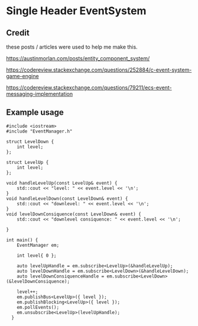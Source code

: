 # Single Header EventSystem

## Credit
these posts / articles were used to help me make this.

https://austinmorlan.com/posts/entity_component_system/

https://codereview.stackexchange.com/questions/252884/c-event-system-game-engine

https://codereview.stackexchange.com/questions/79211/ecs-event-messaging-implementation

## Example usage

    #include <iostream>
    #include "EventManager.h"

    struct LevelDown {
	    int level;
    };

    struct LevelUp {
	    int level;
    };

    void handleLevelUp(const LevelUp& event) {
	    std::cout << "level: " << event.level << '\n';
    }
    void handleLevelDown(const LevelDown& event) {
	    std::cout << "downlevel: " << event.level << '\n';
    }
    void levelDownConsiquence(const LevelDown& event) {
	    std::cout << "downlevel consiquence: " << event.level << '\n';

    }

    int main() {
	    EventManager em;

	    int level{ 0 };

	    auto levelUpHandle = em.subscribe<LevelUp>(&handleLevelUp);
	    auto levelDownHandle = em.subscribe<LevelDown>(&handleLevelDown);
	    auto levelDownConsiquenceHandle = em.subscribe<LevelDown>(&levelDownConsiquence);

	    level++;
	    em.publishBus<LevelUp>({ level });
	    em.publishBlocking<LevelUp>({ level });
	    em.pollEvents();
	    em.unsubscribe<LevelUp>(levelUpHandle);
      }
